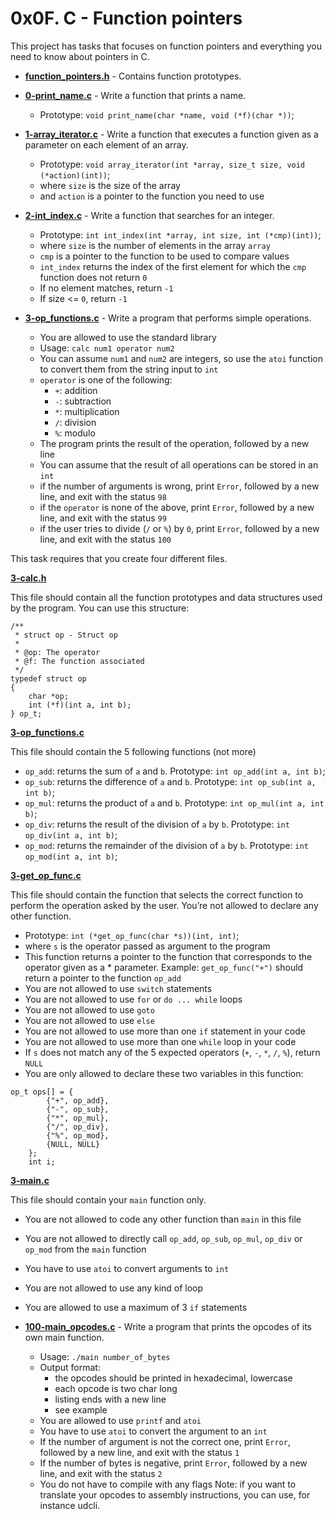 # 0x0F. C - Function pointers
This project has tasks that focuses on function pointers and everything you need to know about pointers in C.

* **[function_pointers.h](./function_pointers.h)** - Contains function prototypes.
* **[0-print_name.c](./0-print_name.c)** - Write a function that prints a name.
    * Prototype: `void print_name(char *name, void (*f)(char *))`;
* **[1-array_iterator.c](./1-array_iterator.c)** - Write a function that executes a function given as a parameter on each element of an array.
    * Prototype: `void array_iterator(int *array, size_t size, void (*action)(int))`;
    * where `size` is the size of the array
    * and `action` is a pointer to the function you need to use
* **[2-int_index.c](./2-int_index.c)** - Write a function that searches for an integer.
    * Prototype: `int int_index(int *array, int size, int (*cmp)(int))`;
    * where `size` is the number of elements in the array `array`
    * `cmp` is a pointer to the function to be used to compare values
    * `int_index` returns the index of the first element for which the `cmp` function does not return `0`
    * If no element matches, return `-1`
    * If size <= `0`, return `-1`

* **[3-op_functions.c](./3-op_functions.c)** - Write a program that performs simple operations.
    * You are allowed to use the standard library
    * Usage: `calc num1 operator num2`
    * You can assume `num1` and `num2` are integers, so use the `atoi` function to convert them from the string input to `int`
    * `operator` is one of the following:
        * `+`: addition
        * `-`: subtraction
        * `*`: multiplication
        * `/`: division
        * `%`: modulo
    * The program prints the result of the operation, followed by a new line
    * You can assume that the result of all operations can be stored in an `int`
    * if the number of arguments is wrong, print `Error`, followed by a new line, and exit with the status `98`
    * if the `operator` is none of the above, print `Error`, followed by a new line, and exit with the status `99`
    * if the user tries to divide (`/` or `%`) by `0`, print `Error`, followed by a new line, and exit with the status `100`

This task requires that you create four different files.

**[3-calc.h](./3-calc.h)**

This file should contain all the function prototypes and data structures used by the program. You can use this structure:
```
/**
 * struct op - Struct op
 *
 * @op: The operator
 * @f: The function associated
 */
typedef struct op
{
    char *op;
    int (*f)(int a, int b);
} op_t;
```

**[3-op_functions.c](./3-op_functions.c)**

This file should contain the 5 following functions (not more)
* `op_add`: returns the sum of `a` and `b`. Prototype: `int op_add(int a, int b)`;
* `op_sub`: returns the difference of `a` and `b`. Prototype: `int op_sub(int a, int b)`;
* `op_mul`: returns the product of `a` and `b`. Prototype: `int op_mul(int a, int b)`;
* `op_div`: returns the result of the division of `a` by `b`. Prototype: `int op_div(int a, int b)`;
* `op_mod`: returns the remainder of the division of `a` by `b`. Prototype: `int op_mod(int a, int b)`;

**[3-get_op_func.c](./3-get_op_func.c)**

This file should contain the function that selects the correct function to perform the operation asked by the user. You’re not allowed to declare any other function.

* Prototype: `int (*get_op_func(char *s))(int, int)`;
* where `s` is the operator passed as argument to the program
* This function returns a pointer to the function that corresponds to the operator given as a * parameter. Example: `get_op_func("+")` should return a pointer to the function `op_add`
* You are not allowed to use `switch` statements
* You are not allowed to use `for` or `do ... while` loops
* You are not allowed to use `goto`
* You are not allowed to use `else`
* You are not allowed to use more than one `if` statement in your code
* You are not allowed to use more than one `while` loop in your code
* If `s` does not match any of the 5 expected operators (`+`, `-`, `*`, `/`, `%`), return `NULL`
* You are only allowed to declare these two variables in this function:

```
op_t ops[] = {
        {"+", op_add},
        {"-", op_sub},
        {"*", op_mul},
        {"/", op_div},
        {"%", op_mod},
        {NULL, NULL}
    };
    int i;
```

**[3-main.c](./3-main.c)**

This file should contain your `main` function only.
* You are not allowed to code any other function than `main` in this file
* You are not allowed to directly call `op_add`, `op_sub`, `op_mul`, `op_div` or `op_mod` from the `main` function
* You have to use `atoi` to convert arguments to `int`
* You are not allowed to use any kind of loop
* You are allowed to use a maximum of 3 `if` statements

* **[100-main_opcodes.c](./100-main_opcodes.c)** - Write a program that prints the opcodes of its own main function.
	* Usage: `./main number_of_bytes`
	* Output format:
		* the opcodes should be printed in hexadecimal, lowercase
		* each opcode is two char long
		* listing ends with a new line
		* see example
	* You are allowed to use `printf` and `atoi`
	* You have to use `atoi` to convert the argument to an `int`
	* If the number of argument is not the correct one, print `Error`, followed by a new line, and exit with the status `1`
	* If the number of bytes is negative, print `Error`, followed by a new line, and exit with the status `2`
	* You do not have to compile with any flags
Note: if you want to translate your opcodes to assembly instructions, you can use, for instance udcli.